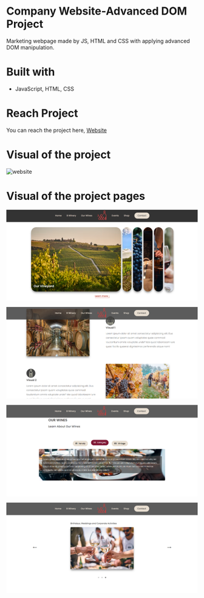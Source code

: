 # Company Website-Advanced DOM Project

Marketing webpage made by JS, HTML and CSS with applying advanced DOM manipulation.

# Built with

- JavaScript, HTML, CSS

# Reach Project

You can reach the project here, [Website](https://website-advanceddom.netlify.app/)

# Visual of the project

![website](./image/advancedDOM.gif)

# Visual of the project pages

![main page-header page](./image/visual1-advancedDOM.png)

![session-1-Vinery](./image/visual2-advancedDOM.png)

![session-2-Wine Information](./image/visual3-advancedDOM.png)

![session-3-Events](./image/visual4-advancedDOM.png)

